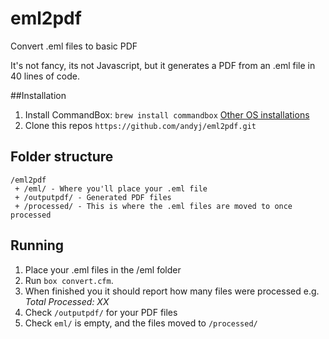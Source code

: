 # eml2pdf
Convert .eml files to basic PDF 

It's not fancy, its not Javascript, but it generates a PDF from an .eml file in 40 lines of code.


##Installation

1. Install CommandBox: `brew install commandbox` [Other OS installations](https://commandbox.ortusbooks.com/setup/installation)
2. Clone this repos `https://github.com/andyj/eml2pdf.git`

## Folder structure

```
/eml2pdf
 + /eml/ - Where you'll place your .eml file
 + /outputpdf/ - Generated PDF files
 + /processed/ - This is where the .eml files are moved to once processed

```


## Running
1. Place your .eml files in the /eml folder
2. Run `box convert.cfm`. 
3. When finished you it should report how many files were processed e.g. *Total Processed: XX*
4. Check `/outputpdf/` for your PDF files
5. Check `eml/` is empty, and the files moved to `/processed/`
